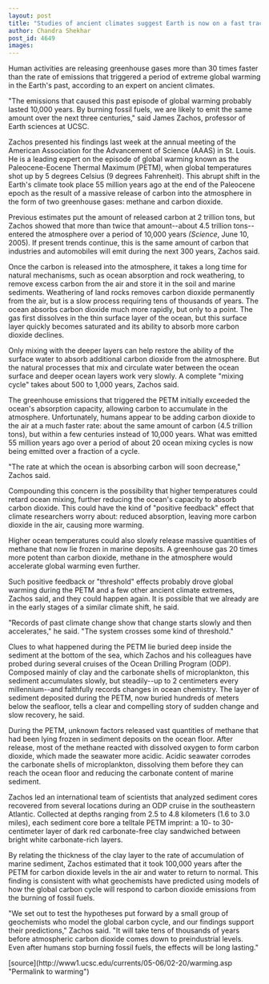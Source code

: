 ```yaml
---
layout: post
title: "Studies of ancient climates suggest Earth is now on a fast track to global warming"
author: Chandra Shekhar
post_id: 4649
images:
---
```


<a name="content" id="content"></a>
<p>
  Human activities are releasing greenhouse gases more than 30 times faster than the rate of emissions that triggered a period of extreme global warming in the Earth's past, according to an expert on ancient climates.
</p>
<p>
  "The emissions that caused this past episode of global warming probably lasted 10,000 years. By burning fossil fuels, we are likely to emit the same amount over the next three centuries," said James Zachos, professor of Earth sciences at UCSC.
</p>
<p>
  Zachos presented his findings last week at the annual meeting of the American Association for the Advancement of Science (AAAS) in St. Louis. He is a leading expert on the episode of global warming known as the Paleocene-Eocene Thermal Maximum (PETM), when global temperatures shot up by 5 degrees Celsius (9 degrees Fahrenheit). This abrupt shift in the Earth's climate took place 55 million years ago at the end of the Paleocene epoch as the result of a massive release of carbon into the atmosphere in the form of two greenhouse gases: methane and carbon dioxide.
</p>
<p>
  Previous estimates put the amount of released carbon at 2 trillion tons, but Zachos showed that more than twice that amount--about 4.5 trillion tons--entered the atmosphere over a period of 10,000 years <i>(Science</i>, June 10, 2005). If present trends continue, this is the same amount of carbon that industries and automobiles will emit during the next 300 years, Zachos said.
</p>
<p>
  Once the carbon is released into the atmosphere, it takes a long time for natural mechanisms, such as ocean absorption and rock weathering, to remove excess carbon from the air and store it in the soil and marine sediments. Weathering of land rocks removes carbon dioxide permanently from the air, but is a slow process requiring tens of thousands of years. The ocean absorbs carbon dioxide much more rapidly, but only to a point. The gas first dissolves in the thin surface layer of the ocean, but this surface layer quickly becomes saturated and its ability to absorb more carbon dioxide declines.
</p>
<p>
  Only mixing with the deeper layers can help restore the ability of the surface water to absorb additional carbon dioxide from the atmosphere. But the natural processes that mix and circulate water between the ocean surface and deeper ocean layers work very slowly. A complete "mixing cycle" takes about 500 to 1,000 years, Zachos said.
</p>
<p>
  The greenhouse emissions that triggered the PETM initially exceeded the ocean's absorption capacity, allowing carbon to accumulate in the atmosphere. Unfortunately, humans appear to be adding carbon dioxide to the air at a much faster rate: about the same amount of carbon (4.5 trillion tons), but within a few centuries instead of 10,000 years. What was emitted 55 million years ago over a period of about 20 ocean mixing cycles is now being emitted over a fraction of a cycle.
</p>
<p>
  "The rate at which the ocean is absorbing carbon will soon decrease," Zachos said.
</p>
<p>
  Compounding this concern is the possibility that higher temperatures could retard ocean mixing, further reducing the ocean's capacity to absorb carbon dioxide. This could have the kind of "positive feedback" effect that climate researchers worry about: reduced absorption, leaving more carbon dioxide in the air, causing more warming.
</p>
<p>
  Higher ocean temperatures could also slowly release massive quantities of methane that now lie frozen in marine deposits. A greenhouse gas 20 times more potent than carbon dioxide, methane in the atmosphere would accelerate global warming even further.
</p>
<p>
  Such positive feedback or "threshold" effects probably drove global warming during the PETM and a few other ancient climate extremes, Zachos said, and they could happen again. It is possible that we already are in the early stages of a similar climate shift, he said.
</p>
<p>
  "Records of past climate change show that change starts slowly and then accelerates," he said. "The system crosses some kind of threshold."
</p>
<p>
  Clues to what happened during the PETM lie buried deep inside the sediment at the bottom of the sea, which Zachos and his colleagues have probed during several cruises of the Ocean Drilling Program (ODP). Composed mainly of clay and the carbonate shells of microplankton, this sediment accumulates slowly, but steadily--up to 2 centimeters every millennium--and faithfully records changes in ocean chemistry. The layer of sediment deposited during the PETM, now buried hundreds of meters below the seafloor, tells a clear and compelling story of sudden change and slow recovery, he said.
</p>
<p>
  During the PETM, unknown factors released vast quantities of methane that had been lying frozen in sediment deposits on the ocean floor. After release, most of the methane reacted with dissolved oxygen to form carbon dioxide, which made the seawater more acidic. Acidic seawater corrodes the carbonate shells of microplankton, dissolving them before they can reach the ocean floor and reducing the carbonate content of marine sediment.
</p>
<p>
  Zachos led an international team of scientists that analyzed sediment cores recovered from several locations during an ODP cruise in the southeastern Atlantic. Collected at depths ranging from 2.5 to 4.8 kilometers (1.6 to 3.0 miles), each sediment core bore a telltale PETM imprint: a 10- to 30-centimeter layer of dark red carbonate-free clay sandwiched between bright white carbonate-rich layers.
</p>
<p>
  By relating the thickness of the clay layer to the rate of accumulation of marine sediment, Zachos estimated that it took 100,000 years after the PETM for carbon dioxide levels in the air and water to return to normal. This finding is consistent with what geochemists have predicted using models of how the global carbon cycle will respond to carbon dioxide emissions from the burning of fossil fuels.
</p>
<p>
  "We set out to test the hypotheses put forward by a small group of geochemists who model the global carbon cycle, and our findings support their predictions," Zachos said. "It will take tens of thousands of years before atmospheric carbon dioxide comes down to preindustrial levels. Even after humans stop burning fossil fuels, the effects will be long lasting."
</p>
[source](http://www1.ucsc.edu/currents/05-06/02-20/warming.asp "Permalink to warming")
